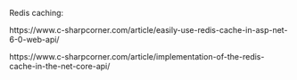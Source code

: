 Redis caching:
<p>https://www.c-sharpcorner.com/article/easily-use-redis-cache-in-asp-net-6-0-web-api/</p>
<p>https://www.c-sharpcorner.com/article/implementation-of-the-redis-cache-in-the-net-core-api/</p>
